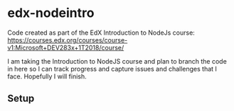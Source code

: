 # edx-nodeintro
Code created as part of the EdX Introduction to NodeJs course: https://courses.edx.org/courses/course-v1:Microsoft+DEV283x+1T2018/course/

I am taking the Introduction to NodeJS course and plan to branch the code in here so I can track progress and capture issues and challenges that I face. Hopefully I will finish.

## Setup

